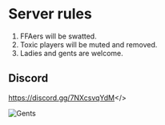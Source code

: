 # Server rules

1. FFAers will be swatted.
2. Toxic players will be muted and removed.
3. Ladies and gents are welcome.



## Discord

<a id="Join our discord by clicking here">https://discord.gg/7NXcsvqYdM</>



![Gents](https://i.postimg.cc/dtJBmWqj/Screenshot-2024-11-10-043319.jpg)
